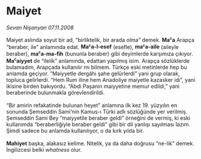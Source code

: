 # Maiyet

*Sevan Nişanyan 07.11.2008*

<div class="taraf_structure_2col_1zq">
<div class="margen_n">



 <p>Maiyet aslında soyut bir ad, “birliktelik, bir arada olma” demek. <b>Ma<sup><font size="1">c</font></sup>a</b> Arapça “beraber, ile” anlamında edat. <b>Ma<sup><font size="1">c</font></sup>a-l-esef</b> (esefle), <b>ma<sup><font size="1">c</font></sup>a-aile</b> (aileyle beraber), <b>ma<sup><font size="1">c</font></sup>a-ma-fih</b> (bununla beraber) gibi deyimlerde karşımıza çıkıyor. <b>Ma<sup><font size="1">c</font></sup>aiyyet</b> de “ilelik” anlamında, edattan yapılmış isim. Arapça sözlüklerde bulamadım, Arapçada kullanılır mı bilmem. Türkçe eski metinlerde hep bu anlamda geçiyor. “Maiyyetle dergâhı şahe gelürlerdi” yani grup olarak, topluca gelirlerdi. “Hem Rum iline hem Anadoliye maiyetle kazasker idı”, yani ikisine birden bakıyordu. “Abdi Paşanın maiyyetine memur edildi,” yani beraberinde bulunmakla görevlendirildi. <br/><br/>“Bir amirin refakatinde bulunan heyet” anlamına ilk kez 19. yüzyılın en sonunda Şemseddin Sami’nin Kamus-ı Türki adlı sözlüğünde yer verilmiş. Şemseddin Sami Bey “maiyyetile beraber geldi” örneğini de vermiş, ki eski kullanımda “beraberliğiyle beraber geldi” gibi bir dil yanlışı sayılması lazım. Şimdi sadece bu anlamda kullanılıyor, o da kırk yılda bir.<b> <br/><br/>Mahiyet</b> başka, alakasız kelime. Nitelik, ya da daha doğrusu “ne-lik” demek. İngilizcesi belki <i>whatness</i> olur.</p>

<br/>


<div id="taraf_not">
</div>

</div>


</div>
